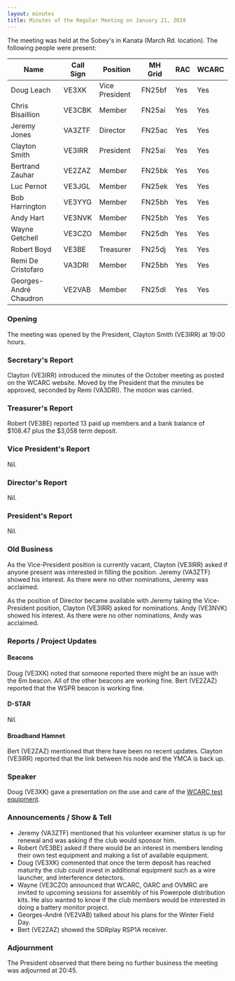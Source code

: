```yaml
---
layout: minutes
title: Minutes of the Regular Meeting on January 21, 2019
---
```


The meeting was held at the Sobey's in Kanata (March Rd. location).
The following people were present:

| Name                   | Call Sign  | Position         | MH Grid | RAC | WCARC |
|------------------------|------------|------------------|---------|-----|-------|
| Doug Leach             | VE3XK      | Vice President   | FN25bf  | Yes | Yes   |
| Chris Bisaillion       | VE3CBK     | Member           | FN25ai  | Yes | Yes   |
| Jeremy Jones           | VA3ZTF     | Director         | FN25ac  | Yes | Yes   |
| Clayton Smith          | VE3IRR     | President        | FN25ai  | Yes | Yes   |
| Bertrand Zauhar        | VE2ZAZ     | Member           | FN25bk  | Yes | Yes   |
| Luc Pernot             | VE3JGL     | Member           | FN25ek  | Yes | Yes   |
| Bob Harrington         | VE3YYG     | Member           | FN25bh  | Yes | Yes   |
| Andy Hart              | VE3NVK     | Member           | FN25bh  | Yes | Yes   |
| Wayne Getchell         | VE3CZO     | Member           | FN25dh  | Yes | Yes   |
| Robert Boyd            | VE3BE      | Treasurer        | FN25dj  | Yes | Yes   |
| Remi De Cristofaro     | VA3DRI     | Member           | FN25bh  | Yes | Yes   |
| Georges-André Chaudron | VE2VAB     | Member           | FN25dl  | Yes | Yes   |

### Opening

The meeting was opened by the President, Clayton Smith (VE3IRR) at 19:00 hours.

### Secretary's Report

Clayton (VE3IRR) introduced the minutes of the October meeting as posted on the WCARC website. Moved by the President that the minutes be approved, seconded by Remi (VA3DRI).
The motion was carried.

### Treasurer's Report

Robert (VE3BE) reported 13 paid up members and a bank balance of $108.47 plus the $3,058 term deposit.

### Vice President's Report

Nil.

### Director's Report

Nil.

### President's Report

Nil.

### Old Business

As the Vice-President position is currently vacant, Clayton (VE3IRR) asked if anyone present was interested in filling the position. Jeremy (VA3ZTF) showed his interest. As there were no other nominations, Jeremy was acclaimed.

As the position of Director became available with Jeremy taking the Vice-President position, Clayton (VE3IRR) asked for nominations. Andy (VE3NVK) showed his interest. As there were no other nominations, Andy was acclaimed.

### Reports / Project Updates

#### Beacons

Doug (VE3XK) noted that someone reported there might be an issue with the 6m beacon. All of the other beacons are working fine.
Bert (VE2ZAZ) reported that the WSPR beacon is working fine.

#### D-STAR

Nil.

#### Broadband Hamnet

Bert (VE2ZAZ) mentioned that there have been no recent updates.
Clayton (VE3IRR) reported that the link between his node and the YMCA is back up.

### Speaker

Doug (VE3XK) gave a presentation on the use and care of the [WCARC test equipment](/equipment/).

### Announcements / Show & Tell

* Jeremy (VA3ZTF) mentioned that his volunteer examiner status is up for renewal and was asking if the club would sponsor him.
* Robert (VE3BE) asked if there would be an interest in members lending their own test equipment and making a list of available equipment.
* Doug (VE3XK) commented that once the term deposit has reached maturity the club could invest in additional equipment such as a wire launcher, and interference detectors.
* Wayne (VE3CZO) announced that WCARC, OARC and OVMRC are invited to upcoming sessions for assembly of his Powerpole distribution kits. He also wanted to know if the club members would be interested in doing a battery monitor project.
* Georges-André (VE2VAB) talked about his plans for the Winter Field Day.
* Bert (VE2ZAZ) showed the SDRplay RSP1A receiver.

### Adjournment

The President observed that there being no further business the meeting was
adjourned at 20:45.
